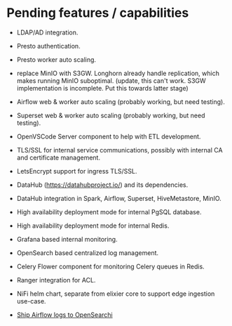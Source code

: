 Pending features / capabilities
================================

- LDAP/AD integration.

- Presto authentication. 

- Presto worker auto scaling.

- replace MinIO with S3GW. Longhorn already handle replication, which makes running MinIO suboptimal. (update, this can't work. S3GW implementation is incomplete. Put this towards latter stage)

- Airflow web & worker auto scaling (probably working, but need testing).

- Superset web & worker auto scaling (probably working, but need testing).

- OpenVSCode Server component to help with ETL development.

- TLS/SSL for internal service communications, possibly with internal CA and certificate management.

- LetsEncrypt support for ingress TLS/SSL.

- DataHub (https://datahubproject.io/) and its dependencies.

- DataHub integration in Spark, Airflow, Superset, HiveMetastore, MinIO.

- High availability deployment mode for internal PgSQL database. 
 
- High availability deployment mode for internal Redis.

- Grafana based internal monitoring.

- OpenSearch based centralized log management.

- Celery Flower component for monitoring Celery queues in Redis. 

- Ranger integration for ACL.

- NiFi helm chart, separate from elixier core to support edge ingestion use-case.

- [Ship Airflow logs to OpenSearchi](https://medium.com/@semih.sezer/how-to-send-airflow-logs-to-elasticsearch-using-filebeat-and-logstash-250c074e7575)
